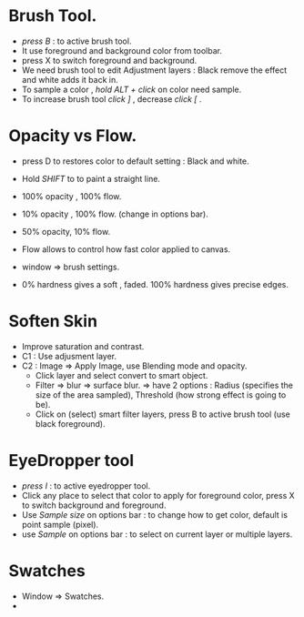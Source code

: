 # Brush Tool.
- _press B_ : to active brush tool.
- It use foreground and background color from toolbar.
- press X to switch foreground and background.
- We need brush tool to edit Adjustment layers :  Black remove the effect and white adds it back in.
- To sample a color , _hold ALT + click_ on color need sample.
- To increase brush tool _click ]_ , decrease _click [_  .

# Opacity vs Flow.
- press D to restores color to default setting : Black and white.
- Hold _SHIFT_ to to paint a straight line.
- 100% opacity , 100% flow.
- 10% opacity , 100% flow. (change in options bar).
- 50% opacity, 10% flow.
- Flow allows to control how fast color applied to canvas.

- window => brush settings.
- 0% hardness gives a soft , faded. 100% hardness gives precise edges.

# Soften Skin
- Improve saturation and contrast.
- C1 : Use adjusment layer.
- C2 : Image => Apply Image, use Blending mode and opacity.
  +  Click layer and select convert to smart object.
  +  Filter => blur => surface blur. => have 2 options :  Radius (specifies the size of the area sampled), Threshold (how strong effect is going to be).
  +  Click on (select) smart filter layers, press B to active brush tool (use black foreground).

# EyeDropper tool
- _press I_ : to active eyedropper tool.
- Click any place to select that color to apply for foreground color, press X to switch background and foreground.
- Use _Sample size_ on options bar : to change how to get color, default is point sample (pixel).
- use _Sample_ on options bar : to select on current layer or multiple layers.

# Swatches 
- Window => Swatches.
- 
